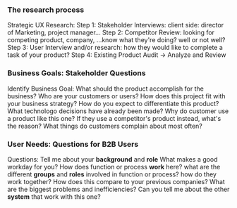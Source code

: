 ### The **research** process

Strategic UX Research:
    Step 1: Stakeholder Interviews: client side: director of Marketing, project manager...
    Step 2: Competitor Review: looking for competing product, company, ...know what they're doing? well or not well?
    Step 3: User Interview and/or research: how they would like to complete a task of your product?
    Step 4: Existing Product Audit
    -> Analyze and Review

### Business Goals: Stakeholder Questions
Identify Business Goal:
    What should the product accomplish for the business?
    Who are your customers or users?
    How does this project fit with your business strategy?
    How do you expect to differentiate this product?
    What technologo decisions have already been made?
    Why do customer use a product like this one?
    If they use a competitor's product instead, what's the reason?
    What things do customers complain about most often?

### User Needs: Questions for B2B Users 
Questions:
    Tell me about your **background** and **role**
    What makes a good workday for you?
    How does function or process **work** here?
    what are the different **groups** and **roles** involved in function or process? how do they work together?
    How does this compare to your previous companies?
    What are the biggest problems and inefficiencies?
    Can you tell me about the other **system** that work with this one?